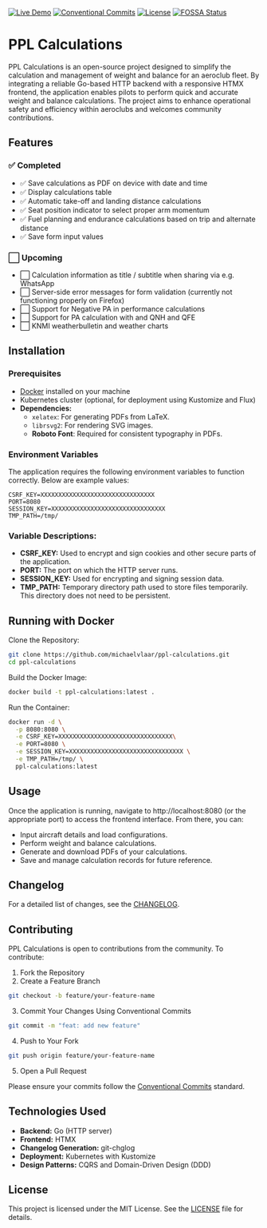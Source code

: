 [![Live Demo](https://img.shields.io/badge/demo-live-brightgreen)](https://acm.vlaar.it/)
[![Conventional Commits](https://img.shields.io/badge/commits-conventional-blue)](https://www.conventionalcommits.org/)
[![License](https://img.shields.io/badge/license-MIT-green)](./LICENSE)
[![FOSSA Status](https://app.fossa.com/api/projects/git%2Bgithub.com%2Fmichaelvlaar%2Fppl-calculations.svg?type=shield&issueType=license)](https://app.fossa.com/projects/git%2Bgithub.com%2Fmichaelvlaar%2Fppl-calculations?ref=badge_shield&issueType=license)

# PPL Calculations

PPL Calculations is an open-source project designed to simplify the calculation and management of weight and balance for an aeroclub fleet. By integrating a reliable Go-based HTTP backend with a responsive HTMX frontend, the application enables pilots to perform quick and accurate weight and balance calculations. The project aims to enhance operational safety and efficiency within aeroclubs and welcomes community contributions.

## Features

### ✅ Completed
- ✅ Save calculations as PDF on device with date and time
- ✅ Display calculations table
- ✅ Automatic take-off and landing distance calculations
- ✅ Seat position indicator to select proper arm momentum
- ✅ Fuel planning and endurance calculations based on trip and alternate distance
- ✅ Save form input values

### ⬜ Upcoming
- ⬜ Calculation information as title / subtitle when sharing via e.g. WhatsApp
- ⬜ Server-side error messages for form validation (currently not functioning properly on Firefox)
- ⬜ Support for Negative PA in performance calculations
- ⬜ Support for PA calculation with and QNH and QFE
- ⬜ KNMI weatherbulletin and weather charts

## Installation

### Prerequisites
- [Docker](https://www.docker.com/get-started) installed on your machine
- Kubernetes cluster (optional, for deployment using Kustomize and Flux)
- **Dependencies:**
    - `xelatex`: For generating PDFs from LaTeX.
    - `librsvg2`: For rendering SVG images.
    - **Roboto Font**: Required for consistent typography in PDFs.
     
### Environment Variables

The application requires the following environment variables to function correctly. Below are example values:

```env
CSRF_KEY=XXXXXXXXXXXXXXXXXXXXXXXXXXXXXXXX
PORT=8080
SESSION_KEY=XXXXXXXXXXXXXXXXXXXXXXXXXXXXXXXX
TMP_PATH=/tmp/
```

### Variable Descriptions:
- **CSRF_KEY:** Used to encrypt and sign cookies and other secure parts of the application.
- **PORT:** The port on which the HTTP server runs.
- **SESSION_KEY:** Used for encrypting and signing session data.
- **TMP_PATH:** Temporary directory path used to store files temporarily. This directory does not need to be persistent.

## Running with Docker
Clone the Repository:

```bash
git clone https://github.com/michaelvlaar/ppl-calculations.git
cd ppl-calculations
```
Build the Docker Image:

```bash
docker build -t ppl-calculations:latest .
```
Run the Container:

```bash
docker run -d \
  -p 8080:8080 \
  -e CSRF_KEY=XXXXXXXXXXXXXXXXXXXXXXXXXXXXXXXX\
  -e PORT=8080 \
  -e SESSION_KEY=XXXXXXXXXXXXXXXXXXXXXXXXXXXXXXXX \
  -e TMP_PATH=/tmp/ \
  ppl-calculations:latest
```

## Usage
Once the application is running, navigate to http://localhost:8080 (or the appropriate port) to access the frontend interface. From there, you can:

- Input aircraft details and load configurations.
- Perform weight and balance calculations.
- Generate and download PDFs of your calculations.
- Save and manage calculation records for future reference.

## Changelog
For a detailed list of changes, see the [CHANGELOG](CHANGELOG.md).

## Contributing

PPL Calculations is open to contributions from the community. To contribute:

1. Fork the Repository
2. Create a Feature Branch
```bash
git checkout -b feature/your-feature-name
```
3. Commit Your Changes Using Conventional Commits
```bash
git commit -m "feat: add new feature"
```
4. Push to Your Fork
```bash
git push origin feature/your-feature-name
```
5. Open a Pull Request

Please ensure your commits follow the [Conventional Commits](https://www.conventionalcommits.org/) standard.

## Technologies Used

- **Backend:** Go (HTTP server)
- **Frontend:** HTMX
- **Changelog Generation:** git-chglog
- **Deployment:** Kubernetes with Kustomize
- **Design Patterns:** CQRS and Domain-Driven Design (DDD)

## License
This project is licensed under the MIT License. See the [LICENSE](LICENSE) file for details.
